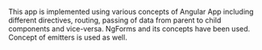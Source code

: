 This app is implemented using various concepts of Angular App including different directives, routing, passing of data from parent to child components and vice-versa. NgForms and its concepts have been used. Concept of emitters is used as well.
